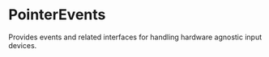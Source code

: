 # PointerEvents

Provides events and related interfaces for handling hardware agnostic input devices.
